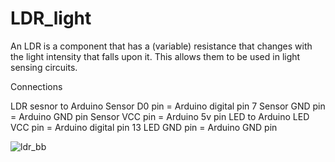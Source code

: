 # LDR_light


An LDR is a component that has a (variable) resistance that changes with the light intensity that falls upon it. This allows them to be used in light sensing circuits.  


Connections

LDR sesnor to Arduino
Sensor D0 pin = Arduino digital pin 7
Sensor GND pin = Arduino GND pin
Sensor VCC pin = Arduino 5v pin
LED to Arduino
LED VCC pin = Arduino digital pin 13
LED GND pin = Arduino GND pin


![ldr_bb](https://user-images.githubusercontent.com/44220596/105282146-b18d8100-5bd3-11eb-974b-9c3e5e3c6dfa.jpg)
